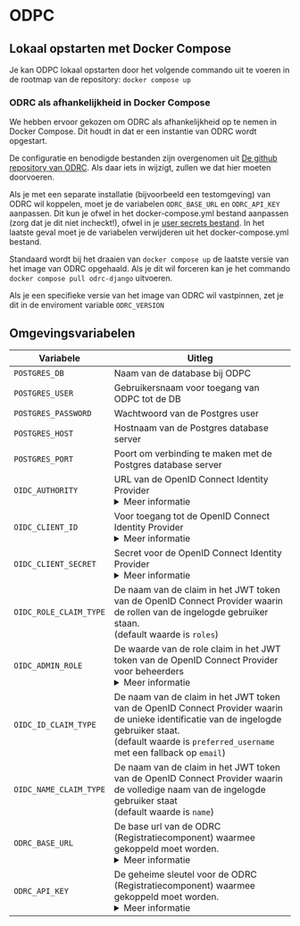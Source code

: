 # ODPC

## Lokaal opstarten met Docker Compose

Je kan ODPC lokaal opstarten door het volgende commando uit te voeren in de rootmap van de repository: `docker compose up`

### ODRC als afhankelijkheid in Docker Compose

We hebben ervoor gekozen om ODRC als afhankelijkheid op te nemen in Docker Compose. Dit houdt in dat er een instantie van ODRC wordt opgestart.

De configuratie en benodigde bestanden zijn overgenomen uit [De github repository van ODRC](https://github.com/GeneriekPublicatiePlatformWoo/registratie-component). Als daar iets in wijzigt, zullen we dat hier moeten doorvoeren.

Als je met een separate installatie (bijvoorbeeld een testomgeving) van ODRC wil koppelen, moet je de variabelen `ODRC_BASE_URL` en `ODRC_API_KEY` aanpassen. Dit kun je ofwel in het docker-compose.yml bestand aanpassen (zorg dat je dit niet incheckt!), ofwel in je [user secrets bestand](https://learn.microsoft.com/en-us/aspnet/core/security/app-secrets). In het laatste geval moet je de variabelen verwijderen uit het docker-compose.yml bestand.

Standaard wordt bij het draaien van `docker compose up` de laatste versie van het image van ODRC opgehaald. Als je dit wil forceren kan je het commando `docker compose pull odrc-django` uitvoeren.

Als je een specifieke versie van het image van ODRC wil vastpinnen, zet je dit in de enviroment variable `ODRC_VERSION`

## Omgevingsvariabelen

| Variabele              | Uitleg                                                                                                                                                                                                           |
| ---------------------- | ---------------------------------------------------------------------------------------------------------------------------------------------------------------------------------------------------------------- |
| `POSTGRES_DB`          | Naam van de database bij ODPC                                                                                                                                                                                    |
| `POSTGRES_USER`        | Gebruikersnaam voor toegang van ODPC tot de DB                                                                                                                                                                   |
| `POSTGRES_PASSWORD`    | Wachtwoord van de Postgres user                                                                                                                                                                                  |
| `POSTGRES_HOST`        | Hostnaam van de Postgres database server                                                                                                                                                                         |
| `POSTGRES_PORT`        | Poort om verbinding te maken met de Postgres database server                                                                                                                                                     |
| `OIDC_AUTHORITY`       | URL van de OpenID Connect Identity Provider <details> <summary>Meer informatie </summary>Bijvoorbeeld: `https://login.microsoftonline.com/ce1a3f2d-2265-4517-a8b4-3e4f381461ab/v2.0` </details>                  |
| `OIDC_CLIENT_ID`       | Voor toegang tot de OpenID Connect Identity Provider <details> <summary>Meer informatie </summary>Bijvoorbeeld: `54f66f54-71e5-45f1-8634-9158c41f602a` </details>                                                |
| `OIDC_CLIENT_SECRET`   | Secret voor de OpenID Connect Identity Provider <details> <summary>Meer informatie </summary>Bijvoorbeeld: `VM2B!ccnebNe.M*gxH63*NXc8iTiAGhp` </details>                                                         |
| `OIDC_ROLE_CLAIM_TYPE` | De naam van de claim in het JWT token van de OpenID Connect Provider waarin de rollen van de ingelogde gebruiker staan. <br/> (default waarde is `roles`)                                                        |
| `OIDC_ADMIN_ROLE`      | De waarde van de role claim in het JWT token van de OpenID Connect Provider voor beheerders <details> <summary>Meer informatie </summary>Bijvoorbeeld: `odpc-admin` </details>                                   |
| `OIDC_ID_CLAIM_TYPE`   | De naam van de claim in het JWT token van de OpenID Connect Provider waarin de unieke identificatie van de ingelogde gebruiker staat. <br/> (default waarde is `preferred_username` met een fallback op `email`) |
| `OIDC_NAME_CLAIM_TYPE` | De naam van de claim in het JWT token van de OpenID Connect Provider waarin de volledige naam van de ingelogde gebruiker staat <br/> (default waarde is `name`)                                                  |
| `ODRC_BASE_URL`        | De base url van de ODRC (Registratiecomponent) waarmee gekoppeld moet worden. <details> <summary>Meer informatie </summary>Bijvoorbeeld: `https://odrc.mijn-gemeente.nl` </details>                              |
| `ODRC_API_KEY`         | De geheime sleutel voor de ODRC (Registratiecomponent) waarmee gekoppeld moet worden. <details> <summary>Meer informatie </summary>Bijvoorbeeld: `VM2B!ccnebNe.M*gxH63*NXc8iTiAGhp`</details>                    |
